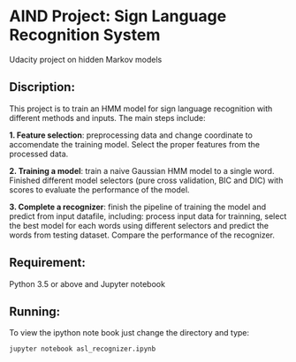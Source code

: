 # AIND Project: Sign Language Recognition System
Udacity project on hidden Markov models
 

## Discription:
This project is to train an HMM model for sign language recognition with different methods and inputs. The main steps include:

__1. Feature selection__: preprocessing data and change coordinate to accomendate the training model. Select the proper features from the processed data.

__2. Training a model__: train a naive Gaussian HMM model to a single word. Finished different model selectors (pure cross validation, BIC and DIC) with scores to evaluate the performance of the model.

__3. Complete a recognizer__: finish the pipeline of training the model and predict from input datafile, including: process input data for trainning, select the best model for each words using different selectors and predict the words from testing dataset. Compare the performance of the recognizer.

## Requirement:
Python 3.5 or above and Jupyter notebook

## Running:
To view the ipython note book just change the directory and type:
```
jupyter notebook asl_recognizer.ipynb
```

